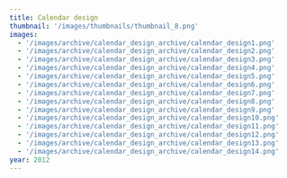 ```yaml
---
title: Calendar design
thumbnail: '/images/thumbnails/thumbnail_8.png'
images:
  - '/images/archive/calendar_design_archive/calendar_design1.png'
  - '/images/archive/calendar_design_archive/calendar_design2.png'
  - '/images/archive/calendar_design_archive/calendar_design3.png'
  - '/images/archive/calendar_design_archive/calendar_design4.png'
  - '/images/archive/calendar_design_archive/calendar_design5.png'
  - '/images/archive/calendar_design_archive/calendar_design6.png'
  - '/images/archive/calendar_design_archive/calendar_design7.png'
  - '/images/archive/calendar_design_archive/calendar_design8.png'
  - '/images/archive/calendar_design_archive/calendar_design9.png'
  - '/images/archive/calendar_design_archive/calendar_design10.png'
  - '/images/archive/calendar_design_archive/calendar_design11.png'
  - '/images/archive/calendar_design_archive/calendar_design12.png'
  - '/images/archive/calendar_design_archive/calendar_design13.png'
  - '/images/archive/calendar_design_archive/calendar_design14.png'
year: 2012
---
```

